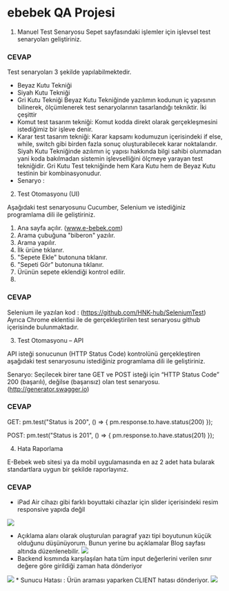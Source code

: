 # ebebek QA Projesi
1. Manuel Test Senaryosu
Sepet sayfasındaki işlemler için işlevsel test senaryoları geliştiriniz.
### CEVAP

Test senaryoları 3 şekilde yapılabilmektedir.
*	Beyaz Kutu Tekniği
*	Siyah Kutu Tekniği
*	Gri Kutu Tekniği
Beyaz Kutu Tekniğinde yazılımın kodunun iç yapısının bilinerek, ölçümlenerek test senaryolarının tasarlandığı tekniktir. İki çeşittir 
* 	Komut test tasarım tekniği: Komut kodda direkt olarak gerçekleşmesini istediğimiz bir işleve denir.
* 	Karar test tasarım tekniği: Karar kapsamı kodumuzun içerisindeki if else, while, switch gibi birden fazla sonuç oluşturabilecek karar noktalarıdır. 
Siyah Kutu Tekniğinde azılımın iç yapısı hakkında bilgi sahibi olunmadan yani koda bakılmadan sistemin işlevselliğini ölçmeye yarayan test tekniğidir.
Gri Kutu Test tekniğinde hem Kara Kutu hem de Beyaz Kutu testinin bir kombinasyonudur.
* Senaryo :

2.	Test Otomasyonu (UI)

Aşağıdaki test senaryosunu Cucumber, Selenium ve istediğiniz programlama dili ile geliştiriniz.

1.	Ana sayfa açılır. (www.e-bebek.com)
2.	Arama çubuğuna "biberon" yazılır.
3.	Arama yapılır.
4.	İlk ürüne tıklanır.
5.	"Sepete Ekle" butonuna tıklanır.
6.	"Sepeti Gör” butonuna tıklanır.
7.	Ürünün sepete eklendiği kontrol edilir.
8.	
### CEVAP
Selenium ile yazılan kod : (https://github.com/HNK-hub/SeleniumTest)
Ayrıca Chrome eklentisi ile de gerçekleştirilen test senaryosu github içerisinde bulunmaktadır.

3.	Test Otomasyonu – API

API isteği sonucunun (HTTP Status Code) kontrolünü gerçekleştiren aşağıdaki test senaryosunu
istediğiniz programlama dili ile geliştiriniz.

Senaryo: Seçilecek birer tane GET ve POST isteği için “HTTP Status Code” 200 (başarılı), değilse
(başarısız) olan test senaryosu. (http://generator.swagger.io)

### CEVAP
GET:
  pm.test("Status is 200", () => {
  pm.response.to.have.status(200)
  });

POST:
   pm.test("Status is 201", () => {
   pm.response.to.have.status(201)
   });

4.	Hata Raporlama

E-Bebek web sitesi ya da mobil uygulamasında en az 2 adet hata bularak standartlara uygun bir
şekilde raporlayınız.

### CEVAP

*	iPad Air cihazı gibi farklı boyuttaki cihazlar için slider içerisindeki resim responsive yapıda değil
 <img src="[gorsel-link](https://github.com/HNK-hub/SeleniumTest/blob/master/exception1.png)" width="auto">

* Açıklama alanı olarak oluşturulan paragraf yazı tipi boyutunun küçük olduğunu düşünüyorum. Bunun yerine bu açıklamalar Blog sayfası altında düzenlenebilir.
  <img src="[gorsel-link](https://github.com/HNK-hub/SeleniumTest/blob/master/exception1.png)" width="auto">
*	Backend kısmında karşılaşılan hata tüm input değerlerini verilen sınır değere göre girildiği zaman hata dönderiyor
  <img src="[gorsel-link]([https://github.com/HNK-hub/SeleniumTest/blob/master/exception1.png](https://github.com/HNK-hub/SeleniumTest/blob/master/exception3.png))" width="auto">
* Sunucu Hatası : Ürün araması yaparken CLIENT hatası dönderiyor.
 <img src="[gorsel-link]([https://github.com/HNK-hub/SeleniumTest/blob/master/exception1.png](https://github.com/HNK-hub/SeleniumTest/blob/master/exception4.png))" width="auto">

